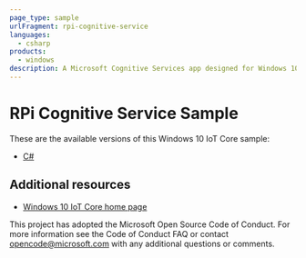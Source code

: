 ```yaml
---
page_type: sample
urlFragment: rpi-cognitive-service
languages:
  - csharp
products:
  - windows
description: A Microsoft Cognitive Services app designed for Windows 10 IoT Core devices.
---
```


# RPi Cognitive Service Sample

These are the available versions of this Windows 10 IoT Core sample:

*	[C#](./CS/README.md)

## Additional resources
* [Windows 10 IoT Core home page](https://developer.microsoft.com/en-us/windows/iot/)

This project has adopted the Microsoft Open Source Code of Conduct. For more information see the Code of Conduct FAQ or contact <opencode@microsoft.com> with any additional questions or comments.
